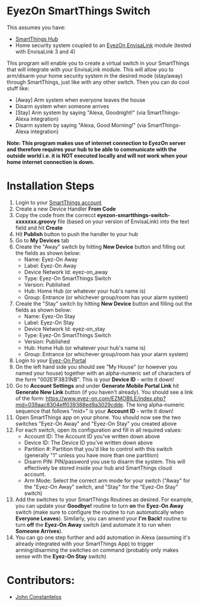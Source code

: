 # EyezOn SmartThings Switch
This assumes you have:
* [SmartThings Hub](https://www.smartthings.com/products/smartthings-hub)
* Home security system coupled to an [EyezOn EnvisaLink](http://www.eyezon.com/index.php) module  (tested with EnvisaLink 3 and 4)

This program will enable you to create a virtual switch in your SmartThings that will integrate with your EnvisaLink module. This will allow you to arm/disarm your home security system in the desired mode (stay/away) through SmartThings, just like with any other switch. Then you can do cool stuff like:
* [Away] Arm system when everyone leaves the house
* Disarm system when someone arrives
* [Stay] Arm system by saying "Alexa, Goodnight!" (via SmartThings-Alexa integration)
* Disarm system by saying "Alexa, Good Morning!" (via SmartThings-Alexa integration)

**Note: This program makes use of internet connection to EyezOn server and therefore requires your hub to be able to communicate with the outside world i.e. it is NOT executed locally and will not work when your home internet connection is down.**

# Installation Steps

1. Login to your [SmartThings account](https://account.smartthings.com/login)
1. Create a new Device Handler **From Code**
1. Copy the code from the correcct **eyezon-smartthings-switch-xxxxxxx.groovy** file (based on your version of EnvisaLink) into the text field and hit **Create**
1. Hit **Publish** button to push the handler to your hub
1. Go to **My Devices** tab
1. Create the "Away" switch by hitting **New Device** button and filling out the fields as shown below:
    * Name: Eyez-On Away
    * Label: Eyez-On Away
    * Device Network Id: eyez-on_away
    * Type: Eyez-On SmartThings Switch
    * Version: Published
    * Hub: Home Hub (or whatever your hub's name is)
    * Group: Entrance (or whichever group/room has your alarm system)
1. Create the "Stay" switch by hitting **New Device** button and filling out the fields as shown below:
    * Name: Eyez-On Stay
    * Label: Eyez-On Stay
    * Device Network Id: eyez-on_stay
    * Type: Eyez-On SmartThings Switch
    * Version: Published
    * Hub: Home Hub (or whatever your hub's name is)
    * Group: Entrance (or whichever group/room has your alarm system)
1. Login to your [Eyez-On Portal](https://www.eyez-on.com/EZMAIN/login.php)
1. On the left hand side you should see "My House" (or however you named your house) together with an alpha-numeric set of characters of the form "002E1F3831NB". This is your **Device ID** - write it down!
1. Go to **Account Settings** and under **Generate Mobile Portal Link** hit **Generate New Link** button (if you haven't already). You should see a link of the form: https://www.eyez-on.com/EZMOBILE/index.php?mid=039aac8304eff039388ed9a3029cdde. The long alpha-numeric sequence that follows "mid=" is your **Account ID** - write it down!
1. Open SmartThings app on your phone. You should now see the two switches "Eyez-On Away" and "Eyez-On Stay" you created above
1. For each switch, open its configuration and fill in all required values:
    * Account ID: The Account ID you've written down above
    * Device ID: The Device ID you've written down above
    * Partition #: Partition that you'd like to control with this switch (generally "1" unless you have more than one partition)
    * Disarm PIN: PIN/password you use to disarm the system. This will effectively be stored inside your hub and SmartThings cloud account.
    * Arm Mode: Select the correct arm mode for your switch ("Away" for the "Eyez-On Away" switch, and "Stay" for the "Eyez-On Stay" switch)
1. Add the switches to your SmartThings Routines as desired. For example, you can update your **Goodbye!** routine to turn **on** the **Eyez-On Away** switch (make sure to configure the routine to run automatically when **Everyone Leaves**). Similarly, you can amend your **I'm Back!** routine to turn **off** the **Eyez-On Away** switch (and automate it to run when **Someone Arrives**).
1. You can go one step further and add automation in Alexa (assuming it's already integrated with your SmartThings App) to trigger arming/disarming the switches on command (probably only makes sense with the **Eyez-On Stay** switch)

# Contributors:
* [John Constantelos](https://github.com/jsconstantelos)

